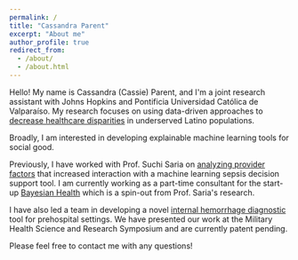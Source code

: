 ```yaml
---
permalink: /
title: "Cassandra Parent"
excerpt: "About me"
author_profile: true
redirect_from: 
  - /about/
  - /about.html
---
```


Hello! My name is Cassandra (Cassie) Parent, and I'm a joint research assistant with Johns Hopkins and Pontificia Universidad Católica de Valparaíso. My research focuses on using data-driven approaches to [decrease healthcare disparities](https://jphmpdirect.com/2022/10/06/expanding-access-to-covid-19-vaccines-to-latinos-with-limited-english-proficiency-during-the-early-phases-of-vaccination/) in underserved Latino populations. 

Broadly, I am interested in developing explainable machine learning tools for social good. 

Previously, I have worked with Prof. Suchi Saria on [analyzing provider factors](https://www.nature.com/articles/s41591-022-01895-z) that increased interaction with a machine learning sepsis decision support tool. I am currently working as a part-time consultant for the start-up [Bayesian Health](https://www.bayesianhealth.com/) which is a spin-out from Prof. Saria's research.

I have also led a team in developing a novel [internal hemorrhage diagnostic](https://www.bme.jhu.edu/news-events/news/diotex-earns-10000-from-draper-competition/) tool for prehospital settings. We have presented our work at the Military Health Science and Research Symposium and are currently patent pending.

Please feel free to contact me with any questions!
